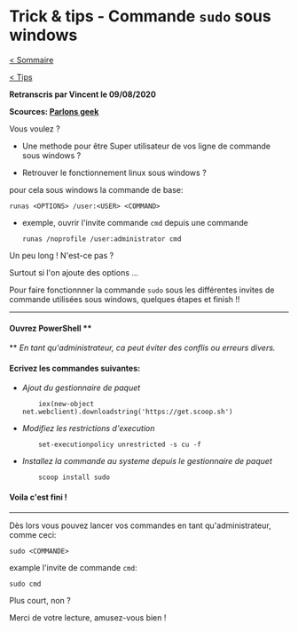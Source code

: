 # Trick & tips - Commande `sudo` sous windows

[< Sommaire](../)

[< Tips](./)

**Retranscris par Vincent le 09/08/2020**

**Scources: [Parlons geek](https://parlonsgeek.com/sudo-sous-windows/)**

Vous voulez ?
- Une methode pour être Super utilisateur de vos ligne de commande sous windows ?

- Retrouver le fonctionnement linux sous windows ?

pour cela sous windows la commande de base:

`runas <OPTIONS> /user:<USER> <COMMAND>`

- exemple, ouvrir l'invite commande `cmd` depuis une commande

    `runas /noprofile /user:administrator cmd`

Un peu long ! N'est-ce pas ?

Surtout si l'on ajoute des options ...

Pour faire fonctionnner la commande `sudo` sous les différentes invites de commande utilisées sous windows, quelques étapes et finish !!

***

#### Ouvrez PowerShell **

\*\* *En tant qu'administrateur, ca peut éviter des conflis ou erreurs divers.*

#### Ecrivez les commandes suivantes:

- *Ajout du gestionnaire de paquet*
    ```code
        iex(new-object net.webclient).downloadstring('https://get.scoop.sh')
    ```
    
- *Modifiez les restrictions d'execution*
    ```code
        set-executionpolicy unrestricted -s cu -f
    ```

- *Installez la commande au systeme depuis le gestionnaire de paquet*

    ```code
        scoop install sudo
    ```

#### Voila c'est fini !

***

Dès lors vous pouvez lancer vos commandes en tant qu'administrateur, comme ceci:

`sudo <COMMANDE>`

example l'invite de commande `cmd`:

`sudo cmd`

Plus court, non ?

Merci de votre lecture, amusez-vous bien !
